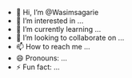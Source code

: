 - 👋 Hi, I’m @Wasimsagarie
- 👀 I’m interested in ...
- 🌱 I’m currently learning ...
- 💞️ I’m looking to collaborate on ...
- 📫 How to reach me ...
- 😄 Pronouns: ...
- ⚡ Fun fact: ...

<!---
Wasimsagarie/Wasimsagarie is a ✨ special ✨ repository because its `README.md` (this file) appears on your GitHub profile.
You can click the Preview link to take a look at your changes.
--->
